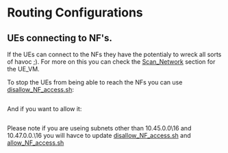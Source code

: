 # Routing Configurations


## UEs connecting to NF's.

If the UEs can connect to the NFs they have the potentialy to wreck all sorts of havoc ;). For more on this you can check the [Scan\_Network](../../../../UE_VM/Exploit_Scripts/Scan_Network) section for the UE\_VM.

To stop the UEs from being able to reach the NFs you can use [disallow\_NF\_access.sh](disallow_NF_access.sh):

```console

```

And if you want to allow it:

```console

```

Please note if you are useing subnets other than 10.45.0.0\16 and 10.47.0.0.\16 you will havce to update [disallow\_NF\_access.sh](disallow_NF_access.sh) and [allow\_NF\_access.sh](allow_NF_access.sh)
